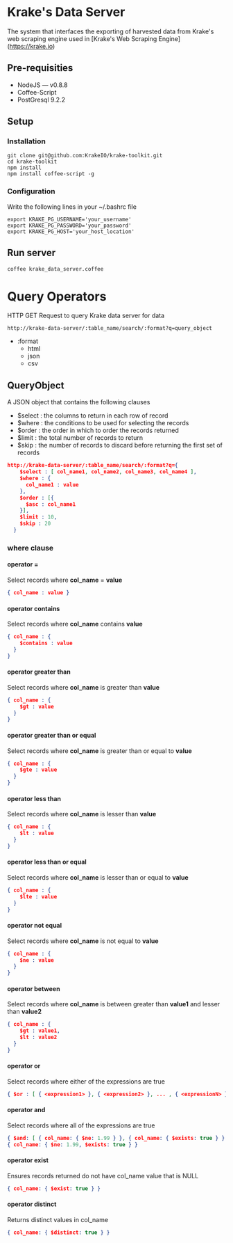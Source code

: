 # Krake's Data Server

The system that interfaces the exporting of harvested data from Krake's web scraping engine
used in [Krake's Web Scraping Engine] (https://krake.io)

## Pre-requisities
- NodeJS — v0.8.8
- Coffee-Script
- PostGresql 9.2.2

## Setup

### Installation
```console
git clone git@github.com:KrakeIO/krake-toolkit.git
cd krake-toolkit
npm install
npm install coffee-script -g
```

### Configuration
Write the following lines in your ~/.bashrc file
```console
export KRAKE_PG_USERNAME='your_username'
export KRAKE_PG_PASSWORD='your_password'
export KRAKE_PG_HOST='your_host_location'
```

## Run server
```console
coffee krake_data_server.coffee
```

# Query Operators
HTTP GET Request to query Krake data server for data
```console
http://krake-data-server/:table_name/search/:format?q=query_object
```

- :format
    - html
    - json
    - csv

## QueryObject
A JSON object that contains the following clauses 
  - $select : the columns to return in each row of record
  - $where : the conditions to be used for selecting the records
  - $order : the order in which to order the records returned
  - $limit : the total number of records to return
  - $skip : the number of records to discard before returning the first set of records

```json
http://krake-data-server/:table_name/search/:format?q={ 
    $select : [ col_name1, col_name2, col_name3, col_name4 ],
    $where : { 
      col_name1 : value 
    },
    $order : [{
      $asc : col_name1
    }],
    $limit : 10,
    $skip : 20
  }
```

### where clause
#### operator =
Select records where **col_name** = **value**
```json
{ col_name : value }

```

#### operator contains
Select records where **col_name** contains **value**
```json
{ col_name : { 
    $contains : value
  } 
}
```

#### operator greater than
Select records where **col_name** is greater than **value**
```json
{ col_name : { 
    $gt : value
  }
}
```

#### operator greater than or equal
Select records where **col_name** is greater than or equal to **value**
```json
{ col_name : { 
    $gte : value
  }
}
```

#### operator less than
Select records where **col_name** is lesser than **value**
```json
{ col_name : { 
    $lt : value
  }
}
```

#### operator less than or equal
Select records where **col_name** is lesser than or equal to **value**
```json
{ col_name : { 
    $lte : value
  }
}
```

#### operator not equal
Select records where **col_name** is not equal to **value**
```json
{ col_name : { 
    $ne : value
  }
}
```

#### operator between
Select records where **col_name** is between greater than **value1** and lesser than **value2** 
```json
{ col_name : { 
    $gt : value1,
    $lt : value2
  }
}
```

#### operator or
Select records where either of the expressions are true
```json
{ $or : [ { <expression1> }, { <expression2> }, ... , { <expressionN> } ] }
```

#### operator and
Select records where all of the expressions are true
```json
{ $and: [ { col_name: { $ne: 1.99 } }, { col_name: { $exists: true } } ] }
{ col_name: { $ne: 1.99, $exists: true } }
```

#### operator exist
Ensures records returned do not have col_name value that is NULL
```json
{ col_name: { $exist: true } }
```

#### operator distinct
Returns distinct values in col_name
```json
{ col_name: { $distinct: true } }
```